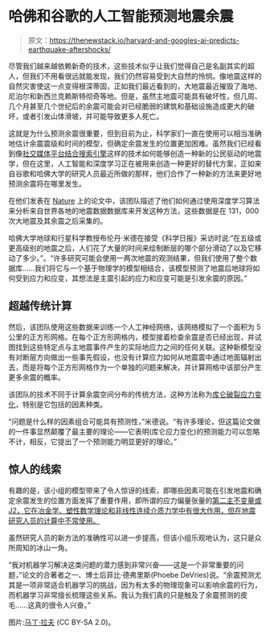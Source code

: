 # 哈佛和谷歌的人工智能预测地震余震

> 原文：<https://thenewstack.io/harvard-and-googles-ai-predicts-earthquake-aftershocks/>

尽管我们越来越依赖新奇的技术，这些技术似乎让我们觉得自己是名副其实的超人，但我们不用看很远就能发现，我们仍然容易受到大自然的怜悯。像地震这样的自然灾害使这一点变得根深蒂固，正如我们最近看到的，大地震最近摧毁了海地、尼泊尔和新西兰克赖斯特彻奇等地。但是，虽然主地震可能具有破坏性，但几周、几个月甚至几个世纪后的余震可能会对已经脆弱的建筑和基础设施造成更大的破坏，或者引发山体滑坡，并可能导致更多人死亡。

这就是为什么预测余震很重要，但到目前为止，科学家们一直在使用可以相当准确地估计余震震级和时间的模型，但确定余震发生的位置更加困难。虽然我们已经看到像[社交媒体平台结合搜索引擎](https://thenewstack.io/detecting-earthquakes-twitter-elasticsearch/)这样的技术如何能够创造一种新的公民驱动的地震学，但在这里，人工智能和深度学习正在被用来创造一种更好的替代方案，正如来自谷歌和哈佛大学的研究人员最近所做的那样，他们合作了一种新的方法来更好地预测余震将在哪里发生。

在他们发表在 [Nature](https://www.nature.com/articles/s41586-018-0438-y) 上的论文中，该团队描述了他们如何通过使用深度学习算法来分析来自世界各地的地震数据数据库来开发这种方法，这些数据是在 131，000 次大地震及其余震之后采集的。

哈佛大学地球和行星科学教授布伦丹·米德在接受《科学日报》采访时说:“在五级或更高级别的地震之后，人们花了大量的时间来绘制断层的哪个部分滑动了以及它移动了多少。”。“许多研究可能会使用一两次地震的观测结果，但我们使用了整个数据库……我们将它与一个基于物理学的模型相结合，该模型预测了地震后地球将如何受到应力和应变，其想法是主震引起的应力和应变可能是引发余震的原因。”

## 超越传统计算

然后，该团队使用这些数据来训练一个人工神经网络，该网络模拟了一个面积为 5 公里的正方形网格。在每个正方形网格内，模型接着检查余震是否已经出现，并试图找到这些特定点与主地震事件产生的实际地应力之间的任何关联。这种新模型没有对断层方向做出一些事先假设，也没有计算应力如何从地震震中通过地面辐射出去，而是将每个正方形网格作为一个单独的问题来解决，并计算网格中该部分产生更多余震的概率。

该团队的技术不同于计算余震空间分布的传统方法，这种方法称为[库仑破裂应力变化](https://en.wikipedia.org/wiki/Coulomb_stress_transfer)，特别是它包括的因素种类。

“问题是什么样的因素组合可能具有预测性，”米德说。“有许多理论，但这篇论文做的一件事显然颠覆了最主要的理论——它表明(库仑应力变化)的预测能力可以忽略不计，相反，它提出了一个预测能力明显更好的理论。”

## 惊人的线索

有趣的是，该小组的模型带来了令人惊讶的线索，即哪些因素可能在引发地震和确定余震发生的位置方面发挥了重要作用，即所谓的应力偏量张量的[第二主不变量或 J2，它在冶金学、塑性数学理论和非线性连续介质力学中有很大作用，但在地震研究人员的计算中不常使用。](http://www.engr.colostate.edu/~thompson/hPage/CourseMat/Tutorials/Solid_Mechanics/J2.pdf)

虽然研究人员的新方法的准确性可以进一步提高，但该小组乐观地认为，这只是众所周知的冰山一角。

“我对机器学习解决这类问题的潜力感到非常兴奋——这是一个非常重要的问题，”论文的合著者之一、博士后菲比·德弗里斯(Phoebe DeVries)说。“余震预测尤其是一项非常适合机器学习的挑战，因为有太多的物理现象可以影响余震的行为，而机器学习非常擅长梳理这些关系。我认为我们真的只是触及了余震预测的皮毛……这真的很令人兴奋。”

图片:[马丁·拉夫](https://www.flickr.com/photos/martinluff/) (CC BY-SA 2.0)。

<svg xmlns:xlink="http://www.w3.org/1999/xlink" viewBox="0 0 68 31" version="1.1"><title>Group</title> <desc>Created with Sketch.</desc></svg>